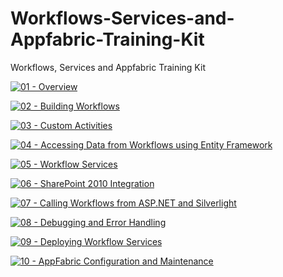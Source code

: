 # Workflows-Services-and-Appfabric-Training-Kit
Workflows, Services and Appfabric Training Kit

[![01 - Overview](https://img.youtube.com/vi/ouSyPRff0EI/maxresdefault.jpg)](https://youtu.be/ouSyPRff0EI)

[![02 - Building Workflows](https://img.youtube.com/vi/91lZciIOHrQ/maxresdefault.jpg)](https://youtu.be/91lZciIOHrQ)

[![03 - Custom Activities](https://img.youtube.com/vi/sb4v5yoShEw/maxresdefault.jpg)](https://youtu.be/sb4v5yoShEw)

[![04 - Accessing Data from Workflows using Entity Framework](https://img.youtube.com/vi/JZkMG3Eq2HY/maxresdefault.jpg)](https://youtu.be/JZkMG3Eq2HY)

[![05 - Workflow Services](https://img.youtube.com/vi/511OAN6Ecn8/maxresdefault.jpg)](https://youtu.be/511OAN6Ecn8)

[![06 - SharePoint 2010 Integration](https://img.youtube.com/vi/en6l2bg5JiQ/maxresdefault.jpg)](https://youtu.be/en6l2bg5JiQ)

[![07 - Calling Workflows from ASP.NET and Silverlight](https://img.youtube.com/vi/JfrKQwX80Rw/maxresdefault.jpg)](https://youtu.be/JfrKQwX80Rw)

[![08 - Debugging and Error Handling](https://img.youtube.com/vi/FYqIYFBGF8c/maxresdefault.jpg)](https://youtu.be/FYqIYFBGF8c)

[![09 - Deploying Workflow Services](https://img.youtube.com/vi/s4TFDOFp3P4/maxresdefault.jpg)](https://youtu.be/s4TFDOFp3P4)

[![10 - AppFabric Configuration and Maintenance](https://img.youtube.com/vi/1YwKsyYvfTA/maxresdefault.jpg)](https://youtu.be/1YwKsyYvfTA)
